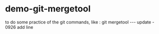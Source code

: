 # demo-git-mergetool
to do some practice of the git commands, like : git mergetool --- update   - 0926
add line
